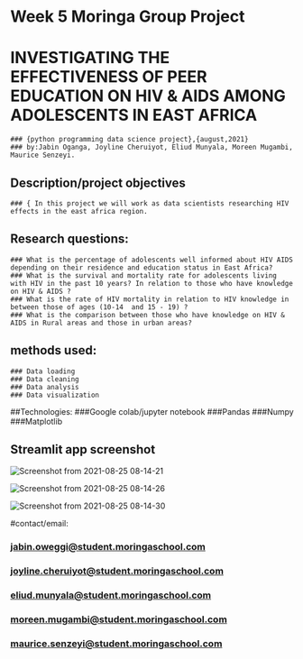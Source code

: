 # Week 5 Moringa Group Project

# INVESTIGATING THE EFFECTIVENESS OF PEER EDUCATION ON HIV & AIDS AMONG ADOLESCENTS IN EAST AFRICA
    ### {python programming data science project},{august,2021}
    ### by:Jabin Oganga, Joyline Cheruiyot, Eliud Munyala, Moreen Mugambi, Maurice Senzeyi.
## Description/project objectives
    ### { In this project we will work as data scientists researching HIV effects in the east africa region. 
    
## Research questions:
    ### What is the percentage of adolescents well informed about HIV AIDS depending on their residence and education status in East Africa?
    ### What is the survival and mortality rate for adolescents living with HIV in the past 10 years? In relation to those who have knowledge on HIV & AIDS ?
    ### What is the rate of HIV mortality in relation to HIV knowledge in between those of ages (10-14  and 15 - 19) ?
    ### What is the comparison between those who have knowledge on HIV & AIDS in Rural areas and those in urban areas?
    
 ## methods used:
    ### Data loading 
    ### Data cleaning
    ### Data analysis
    ### Data visualization
    
 ##Technologies:
    ###Google colab/jupyter notebook
    ###Pandas
    ###Numpy
    ###Matplotlib
 ## Streamlit app screenshot
 ![Screenshot from 2021-08-25 08-14-21](https://user-images.githubusercontent.com/87531378/130730824-dfdfa755-663d-40f0-bd0d-1f1d3c8850dd.png)
 
 
![Screenshot from 2021-08-25 08-14-26](https://user-images.githubusercontent.com/87531378/130730828-4d3a49a5-dbaa-4434-ac41-d4ed1f97cb30.png)



![Screenshot from 2021-08-25 08-14-30](https://user-images.githubusercontent.com/87531378/130730829-9b556d51-014e-43e0-a202-fc9b13ab4da9.png)

    
#contact/email:
  ### jabin.oweggi@student.moringaschool.com
  ### joyline.cheruiyot@student.moringaschool.com
  ### eliud.munyala@student.moringaschool.com
  ### moreen.mugambi@student.moringaschool.com
  ### maurice.senzeyi@student.moringaschool.com

